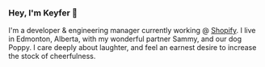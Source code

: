 ### Hey, I'm Keyfer 👋

I'm a developer & engineering manager currently working @ [Shopify](https://github.com/shopify). I live in Edmonton, Alberta, with my wonderful partner Sammy, and our dog Poppy. I care deeply about laughter, and feel an earnest desire to increase the stock of cheerfulness. 
